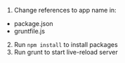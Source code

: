 1. Change references to app name in:
  - package.json
  - gruntfile.js
2. Run `npm install` to install packages
3. Run grunt to start live-reload server
